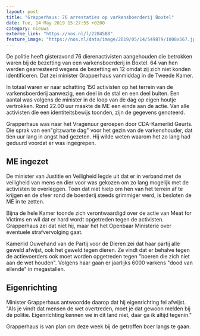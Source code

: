 ```yaml
---
layout: post
title: "Grapperhaus: 76 arrestaties op varkensboerderij Boxtel"
date: Tue, 14 May 2019 15:27:55 +0200
category: nieuws
externe_link: "https://nos.nl/l/2284588"
feature_image: "https://nos.nl/data/image/2019/05/14/549879/1008x567.jpg"
---
```


<p>De politie heeft gisteravond 76 dierenactivisten aangehouden die betrokken waren bij de bezetting van een varkensboerderij in Boxtel. 64 van hen werden gearresteerd wegens de bezetting en 12 omdat zij zich niet konden identificeren. Dat zei minister Grapperhaus vanmiddag in de Tweede Kamer.</p>
<p>In totaal waren er naar schatting 150 activisten op het terrein van de varkensboerderij aanwezig, een deel in de stal en een deel buiten. Een aantal was volgens de minister in de loop van de dag op eigen houtje vertrokken. Rond 22.00 uur maakte de ME een einde aan de actie. Van alle activisten die een identiteitsbewijs toonden, zijn de gegevens genoteerd.</p>
<p>Grapperhaus was naar het Vragenuur geroepen door CDA-Kamerlid Geurts. Die sprak van een"gitzwarte dag" voor het gezin van de varkenshouder, dat tien uur lang in angst had gezeten. Hij wilde weten waarom het zo lang had geduurd voordat er was ingegrepen.</p>
<h2>ME ingezet</h2>
<p>De minister van Justitie en Veiligheid legde uit dat er in verband met de veiligheid van mens en dier voor was gekozen om zo lang mogelijk met de activisten te overleggen. Toen dat niet hielp om hen van het terrein af te krijgen en de sfeer rond de boerderij steeds grimmiger werd, is besloten de ME in te zetten.</p>
<p>Bijna de hele Kamer toonde zich verontwaardigd over de actie van Meat for Victims en wil dat er hard wordt opgetreden tegen de activisten. Grapperhaus zei dat niet hij, maar het het Openbaar Ministerie over eventuele strafvervolging gaat.</p>
<p>Kamerlid Ouwehand van de Partij voor de Dieren zei dat haar partij alle geweld afwijst, ook het geweld tegen dieren. Ze vindt dat er behalve tegen de actievoerders ook moet worden opgetreden tegen "boeren die zich niet aan de wet houden". Volgens haar gaan er jaarlijks 6000 varkens "dood van ellende" in megastallen.</p>
<h2>Eigenrichting</h2>
<p>Minister Grapperhaus antwoordde daarop dat hij eigenrichting fel afwijst. "Als je vindt dat mensen de wet overtreden, moet je dat gewoon melden bij de politie. Eigenrichting kennen we in dit land niet, daar ga ik altijd tegenin."</p>
<p>Grapperhaus is van plan om deze week bij de getroffen boer langs te gaan.</p>
